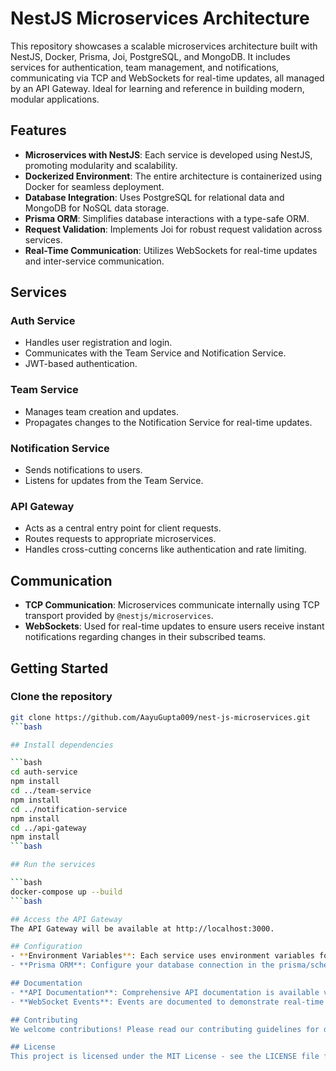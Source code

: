 # NestJS Microservices Architecture

This repository showcases a scalable microservices architecture built with NestJS, Docker, Prisma, Joi, PostgreSQL, and MongoDB. It includes services for authentication, team management, and notifications, communicating via TCP and WebSockets for real-time updates, all managed by an API Gateway. Ideal for learning and reference in building modern, modular applications.

## Features

- **Microservices with NestJS**: Each service is developed using NestJS, promoting modularity and scalability.
- **Dockerized Environment**: The entire architecture is containerized using Docker for seamless deployment.
- **Database Integration**: Uses PostgreSQL for relational data and MongoDB for NoSQL data storage.
- **Prisma ORM**: Simplifies database interactions with a type-safe ORM.
- **Request Validation**: Implements Joi for robust request validation across services.
- **Real-Time Communication**: Utilizes WebSockets for real-time updates and inter-service communication.

## Services

### Auth Service

- Handles user registration and login.
- Communicates with the Team Service and Notification Service.
- JWT-based authentication.

### Team Service

- Manages team creation and updates.
- Propagates changes to the Notification Service for real-time updates.

### Notification Service

- Sends notifications to users.
- Listens for updates from the Team Service.

### API Gateway

- Acts as a central entry point for client requests.
- Routes requests to appropriate microservices.
- Handles cross-cutting concerns like authentication and rate limiting.

## Communication

- **TCP Communication**: Microservices communicate internally using TCP transport provided by `@nestjs/microservices`.
- **WebSockets**: Used for real-time updates to ensure users receive instant notifications regarding changes in their subscribed teams.

## Getting Started

### Clone the repository

```bash
git clone https://github.com/AayuGupta009/nest-js-microservices.git
```bash

## Install dependencies

```bash
cd auth-service
npm install
cd ../team-service
npm install
cd ../notification-service
npm install
cd ../api-gateway
npm install
```bash

## Run the services

```bash
docker-compose up --build
```bash

## Access the API Gateway
The API Gateway will be available at http://localhost:3000.

## Configuration
- **Environment Variables**: Each service uses environment variables for configuration. Refer to the .env.example file in each service's directory for required variables.
- **Prisma ORM**: Configure your database connection in the prisma/schema.prisma file for each service.

## Documentation
- **API Documentation**: Comprehensive API documentation is available via Postman collections.
- **WebSocket Events**: Events are documented to demonstrate real-time communication between services.

## Contributing
We welcome contributions! Please read our contributing guidelines for details on how to contribute to this project.

## License
This project is licensed under the MIT License - see the LICENSE file for details.

